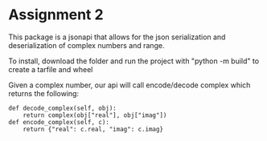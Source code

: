 # Assignment 2

This package is a jsonapi that allows for the json serialization and deserialization of complex numbers and range.

To install, download the folder and run the project with "python -m build" to create a tarfile and wheel

Given a complex number, our api will call encode/decode complex which returns the following:


    def decode_complex(self, obj):
        return complex(obj["real"], obj["imag"])
    def encode_complex(self, c):
        return {"real": c.real, "imag": c.imag}

